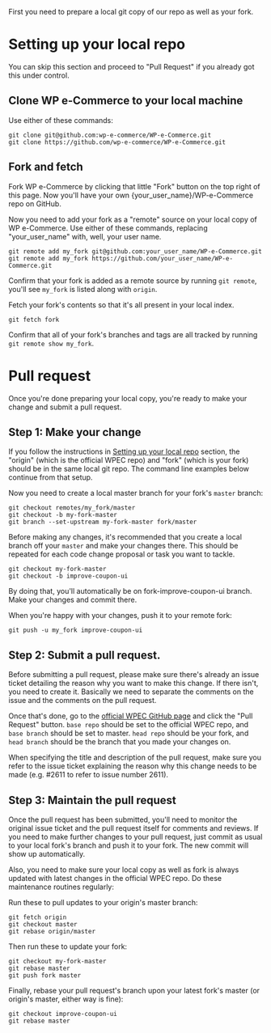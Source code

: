 First you need to prepare a local git copy of our repo as well as your fork.

<a name="setting-up"></a>

# Setting up your local repo

You can skip this section and proceed to "Pull Request" if you already got this under control.

## Clone WP e-Commerce to your local machine
Use either of these commands:

	git clone git@github.com:wp-e-commerce/WP-e-Commerce.git
	git clone https://github.com/wp-e-commerce/WP-e-Commerce.git

## Fork and fetch
Fork WP e-Commerce by clicking that little "Fork" button on the top right of this page. Now you'll have your own {your_user_name}/WP-e-Commerce repo on GitHub.

Now you need to add your fork as a "remote" source on your local copy of WP e-Commerce. Use either of these commands, replacing "your_user_name" with, well, your user name.

	git remote add my_fork git@github.com:your_user_name/WP-e-Commerce.git
	git remote add my_fork https://github.com/your_user_name/WP-e-Commerce.git

Confirm that your fork is added as a remote source by running `git remote`, you'll see `my_fork` is listed along with `origin`.

Fetch your fork's contents so that it's all present in your local index.

	git fetch fork

Confirm that all of your fork's branches and tags are all tracked by running `git remote show my_fork`.

# Pull request

Once you're done preparing your local copy, you're ready to make your change and submit a pull request.

## Step 1: Make your change
If you follow the instructions in [Setting up your local repo](#setting-up) section, the "origin" (which is the official WPEC repo) and "fork" (which is your fork) should be in the same local git repo. The command line examples below continue from that setup.

Now you need to create a local master branch for your fork's `master` branch:

	git checkout remotes/my_fork/master
	git checkout -b my-fork-master
	git branch --set-upstream my-fork-master fork/master

Before making any changes, it's recommended that you create a local branch off your `master` and make your changes there. This should be repeated for each code change proposal or task you want to tackle.

	git checkout my-fork-master
	git checkout -b improve-coupon-ui

By doing that, you'll automatically be on fork-improve-coupon-ui branch. Make your changes and commit there.

When you're happy with your changes, push it to your remote fork:

	git push -u my_fork improve-coupon-ui

## Step 2: Submit a pull request.

Before submitting a pull request, please make sure there's already an issue ticket detailing the reason why you want to make this change. If there isn't, you need to create it. Basically we need to separate the comments on the issue and the comments on the pull request.

Once that's done, go to the [official WPEC GitHub page](https://github.com/wp-e-commerce/WP-e-Commerce) and click the "Pull Request" button. `base repo` should be set to the official WPEC repo, and `base branch` should be set to master. `head repo` should be your fork, and `head branch` should be the branch that you made your changes on.

When specifying the title and description of the pull request, make sure you refer to the issue ticket explaining the reason why this change needs to be made (e.g. #2611 to refer to issue number 2611).

## Step 3: Maintain the pull request

Once the pull request has been submitted, you'll need to monitor the original issue ticket and the pull request itself for comments and reviews. If you need to make further changes to your pull request, just commit as usual to your local fork's branch and push it to your fork. The new commit will show up automatically.

Also, you need to make sure your local copy as well as fork is always updated with latest changes in the official WPEC repo. Do these maintenance routines regularly:

Run these to pull updates to your origin's master branch:

	git fetch origin
	git checkout master
	git rebase origin/master

Then run these to update your fork:

	git checkout my-fork-master
	git rebase master
	git push fork master

Finally, rebase your pull request's branch upon your latest fork's master (or origin's master, either way is fine):

	git checkout improve-coupon-ui
	git rebase master